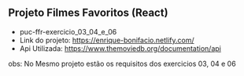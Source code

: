 ## Projeto Filmes Favoritos (React)
* puc-ffr-exercicio_03_04_e_06
* Link do projeto: https://enrique-bonifacio.netlify.com/
* Api Utilizada: https://www.themoviedb.org/documentation/api


obs: No Mesmo projeto estão os requisitos dos exercicios 03, 04 e 06
